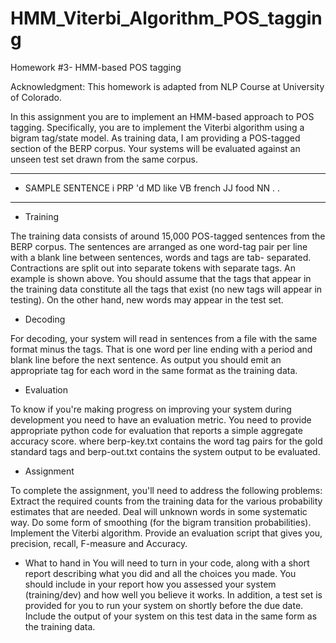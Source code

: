# HMM_Viterbi_Algorithm_POS_tagging

Homework #3- HMM-based POS tagging

Acknowledgment: This homework is adapted from NLP Course at University of Colorado.


In this assignment you are to implement an HMM-based approach to POS tagging. Specifically, you are
to implement the Viterbi algorithm using a bigram tag/state model. As training data, I am providing a
POS-tagged section of the BERP corpus. Your systems will be evaluated against an unseen test set drawn
from the same corpus.

--------------------
* SAMPLE SENTENCE
i 	PRP
'd 	MD
like VB
french JJ
food NN
.    .

---------------------

* Training

The training data consists of around 15,000 POS-tagged sentences from the BERP corpus. The sentences
are arranged as one word-tag pair per line with a blank line between sentences, words and tags are tab-
separated. Contractions are split out into separate tokens with separate tags. An example is shown above.
You should assume that the tags that appear in the training data constitute all the tags that exist (no new
tags will appear in testing). On the other hand, new words may appear in the test set.

* Decoding

For decoding, your system will read in sentences from a file with the same format minus the tags. That
is one word per line ending with a period and blank line before the next sentence. As output you should
emit an appropriate tag for each word in the same format as the training data.

* Evaluation

To know if you're making progress on improving your system during development you need to have an
evaluation metric. You need to provide appropriate python code for evaluation that reports a simple
aggregate accuracy score. 
where berp-key.txt contains the word <tab> tag pairs for the gold standard tags and berp-out.txt contains
the system output to be evaluated.
  
* Assignment

To complete the assignment, you'll need to address the following problems:
Extract the required counts from the training data for the various probability estimates that are needed.
Deal will unknown words in some systematic way.
Do some form of smoothing (for the bigram transition probabilities).
Implement the Viterbi algorithm.
Provide an evaluation script that gives you, precision, recall, F-measure and
Accuracy.

* What to hand in
You will need to turn in your code, along with a short report describing what you did and all the choices
you made. You should include in your report how you assessed your system (training/dev) and how well
you believe it works. In addition, a test set is provided for you to run your system on shortly before the
due date. Include the output of your system on this test data in the same form as the training data.
